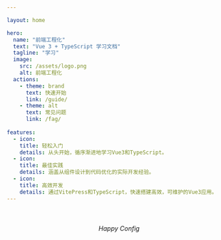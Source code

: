 ```yaml
---

layout: home

hero:
  name: "前端工程化"
  text: "Vue 3 + TypeScript 学习文档"
  tagline: "学习"
  image:
    src: /assets/logo.png
    alt: 前端工程化
  actions:
    - theme: brand
      text: 快速开始
      link: /guide/
    - theme: alt
      text: 常见问题
      link: /fag/
      
features:
  - icon: 
    title: 轻松入门
    details: 从头开始，循序渐进地学习Vue3和TypeScript。
  - icon: 
    title: 最佳实践
    details: 涵盖从组件设计到代码优化的实际开发经验。
  - icon:
    title: 高效开发
    details: 通过VitePress和TypeScript，快速搭建高效，可维护的Vue3应用。 
---
```


<div style="text-align: center;margin-top: 50px;">
<em>Happy Config</em>
</div>
